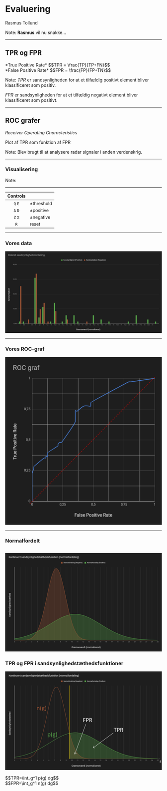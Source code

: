 <!-- .element: data-background-video="images/animations/particle.mov" data-background-video-loop="true" data-background-video-muted="true" -->
<br>

# Evaluering

Rasmus Tollund

Note:
**Rasmus** vil nu snakke...

--------------------------------------------------------------------------------

## TPR og FPR

<div class="fragment align-left">
    *True Positive Rate*
    $$TPR = \frac{TP}{TP+FN}$$
</div>

<div class="fragment align-right">
    *False Positive Rate*
    $$FPR = \frac{FP}{FP+TN}$$
</div>

Note:
*TPR* er sandsynligheden for at et tilfældig positivt element bliver klassificeret som positiv.

*FPR* er sandsynligheden for at et tilfældig negativt element bliver klassificeret som positivt.

--------------------------------------------------------------------------------

## ROC grafer

*Receiver Operating Characteristics*

Plot af TPR som funktion af FPR

Note:
Blev brugt til at analysere radar signaler i anden verdenskrig.


--------------------------------------------------------------------------------
<!-- .element: data-state="draw-roc" -->

### Visualisering

<div id="ROCAUC_container"></div>

Note:
*****

| **Controls** | |
| :---: | :------------ |
| `Q` `E` | &pm;threshold |
| `A` `D` | &pm;positive  |
| `Z` `X` | &pm;negative  |
|   `R`   | reset         |

--------------------------------------------------------------------------------

### Vores data

![adskillelsesgraf](images/fordeling.png) <!-- .element: class="plain" -->

--------------------------------------------------------------------------------

### Vores ROC-graf

![ROC graf](images/ROC_graf.png)

--------------------------------------------------------------------------------

### Normalfordelt

![normalfoldeling af data](images/normalfordeling.png) <!-- .element: class="plain" -->
--------------------------------------------------------------------------------

### TPR og FPR i sandsynlighedstæthedsfunktioner

![TPR og FPR i sandsynlighedstæthedsfunktioner](images/normalfordeling_fpr_tpr.png) <!-- .element: class="plain"  style="height:45vh" -->
<div class="align-left">
    $$TPR=\int_g^1 p(g) dg$$
</div>
<div class="align-right">
    $$FPR=\int_g^1 n(g) dg$$
</div>
